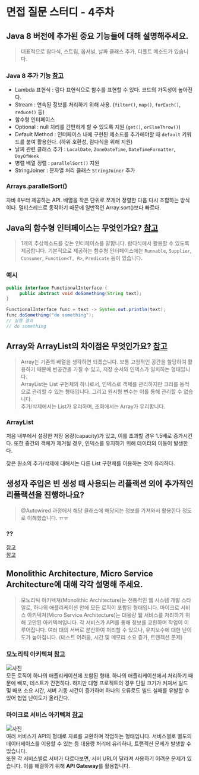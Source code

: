 # 면접 질문 스터디 - 4주차

## Java 8 버전에 추가된 중요 기능들에 대해 설명해주세요.
> 대표적으로 람다식, 스트림, 옵셔널, 날짜 클래스 추가, 디폴트 메소드가 있습니다.

### Java 8 추가 기능 [참고](https://medium.com/@inhyuck/java-8에-추가된-것들-8c66023cbbae)
- Lambda 표현식 : 람다 표현식으로 함수를 표현할 수 있다. 코드의 가독성이 높아진다.
- Stream : 연속된 정보를 처리하기 위해 사용. (`filter()`, `map()`, `forEach()`, `reduce()` 등)
- 함수형 인터페이스
- Optional : null 처리를 간편하게 할 수 있도록 지원 (`get()`, `orElseThrow()`)
- Default Method : 인터페이스 내에 구현된 메소드를 추가해야할 때 `default` 키워드를 붙여 활용한다. (하위 호환성, 람다식을 위해 지원)
- 날짜 관련 클래스 추가 : `LocalDate`, `ZoneDateTime`, `DateTimeFormatter`, `DayOfWeek`
- 병렬 배열 정렬 : `parallelSort()` 지원
- StringJoiner : 문자열 처리 클래스 `StringJoiner` 추가

### Arrays.parallelSort()
자바 8부터 제공하는 API. 배열을 작은 단위로 쪼개어 정렬한 다음 다시 조합하는 방식이다. 멀티스레드로 동작하기 때문에 일반적인 Array.sort()보다 빠르다.

## Java의 함수형 인터페이스는 무엇인가요? [참고](https://codechacha.com/ko/java8-functional-interface/)
> 1개의 추상메소드를 갖는 인터페이스를 말합니다. 람다식에서 활용할 수 있도록 제공합니다. 기본적으로 제공하는 함수형 인터페이스에는 `Runnable`, `Supplier`, `Consumer`, `Function<T, R>`, `Predicate` 등이 있습니다.

### 예시
```java
public interface FunctionalInterface {
     public abstract void doSomething(String text);
}

FunctionalInterface func = text -> System.out.println(text);
func.doSomething("do something");
// 실행 결과
// do something
```

## Array와 ArrayList의 차이점은 무엇인가요? [참고](https://velog.io/@adam2/Array%EC%99%80-List그리고-Java-List)
> Array는 기존의 배열을 생각하면 되겠습니다. 보통 고정적인 공간을 할당하여 활용하기 때문에 빈공간을 가질 수 있고, 저장 순서와 인덱스가 일치하는 형태입니다.  
> ArrayList는 List 구현체의 하나로서, 인덱스로 객체를 관리하지만 크리를 동적으로 관리할 수 있는 형태입니다. 그리고 원시형 변수는 이를 통해 관리할 수 없습니다.  
> 추가/삭제에서는 List가 유리하며, 조회에서는 Array가 유리합니다.

### ArrayList
처음 내부에서 설정한 저장 용량(capacity)가 있고, 이를 초과할 경우 1.5배로 증가시킨다. 또한 중간의 객체가 제거될 경우, 인덱스를 유지하기 위해 데이터의 이동이 발생한다.

잦은 원소의 추가/삭제에 대해서는 다른 List 구현체를 이용하는 것이 유리하다.

## 생성자 주입은 빈 생성 때 사용되는 리플랙션 외에 추가적인 리플랙션을 진행하나요?
> @Autowired 과정에서 해당 클래스에 해당되는 정보를 가져와서 활용한다 정도로 이해했습니다. ㅠㅠ 

### ??
[참고](https://better-dev.netlify.app/java/2020/08/15/thejava_7/)  
[참고](https://taes-k.github.io/2021/05/23/spring-di-reflection/)

## Monolithic Architecture, Micro Service Architecture에 대해 각각 설명해 주세요.
> 모노리틱 아키텍쳐(Monolithic Architecture)는 전통적인 웹 시스템 개발 스타일로, 하나의 애플리케이션 안에 모든 로직이 포함된 형태입니다.
> 마이크로 서비스 아키텍쳐(Micro Service Architecture)는 대용량 웹 서비스를 처리하기 위해 고안된 아키텍쳐입니다. 각 서비스가 API를 통해 정보를 교환하며 작업이 이루어집니다. 여러 대의 서버로 분산하여 처리할 수 있으나, 유지보수에 대한 난이도가 높아집니다. (테스트 어려움, 시간 및 메모리 소요 증가, 트랜젝션 문제)

### 모노리틱 아키텍쳐 [참고](https://developer-jp.tistory.com/6)
![사진](https://t1.daumcdn.net/cfile/tistory/9963B93359A3CE1627)  
모든 로직이 하나의 애플리케이션에 포함된 형태. 하나의 애플리케이션에서 처리하기 때문에 배포, 테스트가 간편하다. 하지만 대형 프로젝트의 경우 단일 크기가 커져서 빌드 및 배포 소요 시간, 서버 기동 시간이 증가하며 하나의 오류로도 빌드 실패를 유발할 수 있어 협업 난이도가 올라간다.

### 마이크로 서비스 아키텍쳐 [참고](https://developer-jp.tistory.com/7)
![사진](https://t1.daumcdn.net/cfile/tistory/99AF813359A3D84020)  
여러 서비스가 API의 형태로 자료를 교환하며 작업하는 형태입니다. 서비스별로 별도의 데이터베이스를 이용할 수 있는 등 대용량 처리에 유리하나, 트랜젝션 문제가 발생할 수 있습니다.  
또한 각 서비스별로 서버가 다르다보면, 서버 URL이 달라져 사용하기 어려운 문제가 있습니다. 이를 해결하기 위해 **API Gateway**를 활용합니다.
